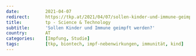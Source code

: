 ```yaml
---
date:          2021-04-07
redirect:      https://tkp.at/2021/04/07/sollen-kinder-und-immune-geimpft-werden/
title:         tp - Science & Technology
subtitle:      'Sollen Kinder und Immune geimpft werden?'
country:       AT
categories:    [Impfung, Studie]
tags:          [tkp, biontech, impf-nebenwirkungen, immunität, kind]
---
```


